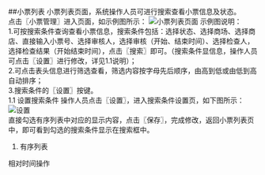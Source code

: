 ##小票列表
小票列表页面，系统操作人员可进行搜索查看小票信息及状态。  
点击〖小票管理〗进入页面，如示例图所示：
![小票列表页面](https://wt-prj.oss.aliyuncs.com/bb29cc203f8f4843a1487df5979023c2/76365527-91e5-4ffe-8d82-1329111ffc4a.png)
示例图说明：  
1.可按搜索条件查询查看小票信息，搜索条件包括：选择状态、选择商场、选择商店、直接输入小票号、选择审核人，选择审核（开始、结束时间）、选择检查人，选择检查结果（开始结束时间），点击〖搜索〗即可。（搜索条件显信息，操作人员可点击〖设置〗进行修改，详见1.1说明）；  
2.可点击表头信息进行筛选查看，筛选内容按字母先后顺序，由高到低或由低到高自动排序；  
3.搜索条件的〖设置〗按键。  
1.1 设置搜索条件
操作人员点击〖设置〗，进入搜索条件设置页，如下图所示：
![设置](https://wt-prj.oss.aliyuncs.com/bb29cc203f8f4843a1487df5979023c2/ec1a08eb-f71e-4d54-af7b-b4ee25211d14.png)  
直接勾选有序列表中对应的显示内容，点击〖保存〗，完成修改，返回小票列表页中，即可看到勾选的搜索条件显示在搜索框中。  
1. 有序列表



相对时间操作